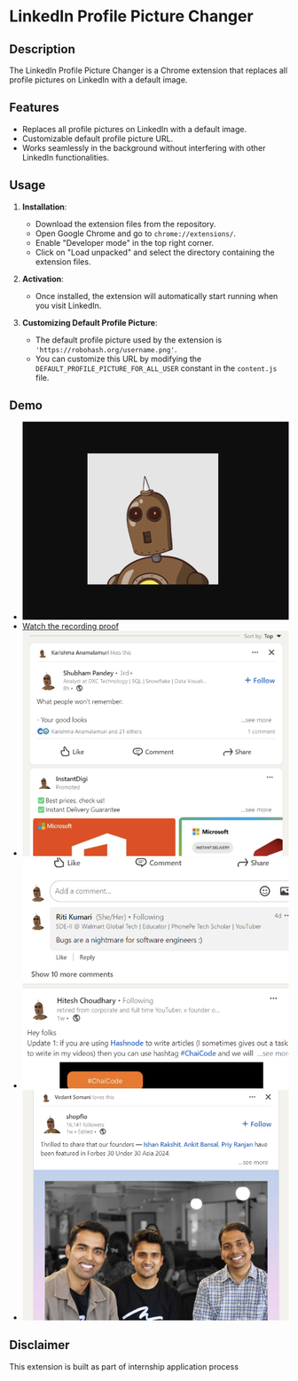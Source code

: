# LinkedIn Profile Picture Changer

## Description

The LinkedIn Profile Picture Changer is a Chrome extension that replaces all profile pictures on LinkedIn with a default image. 

## Features

- Replaces all profile pictures on LinkedIn with a default image.
- Customizable default profile picture URL.
- Works seamlessly in the background without interfering with other LinkedIn functionalities.

## Usage

1. **Installation**:
   - Download the extension files from the repository.
   - Open Google Chrome and go to `chrome://extensions/`.
   - Enable "Developer mode" in the top right corner.
   - Click on "Load unpacked" and select the directory containing the extension files.

2. **Activation**:
   - Once installed, the extension will automatically start running when you visit LinkedIn.

3. **Customizing Default Profile Picture**:
   - The default profile picture used by the extension is `'https://robohash.org/username.png'`.
   - You can customize this URL by modifying the `DEFAULT_PROFILE_PICTURE_FOR_ALL_USER` constant in the `content.js` file.

## Demo
- ![Default Image](assets/default.png)
- [Watch the recording proof](assets/recordingproof.mp4)
- ![Screenshot 1](assets/proof.png)
- ![Screenshot 2](assets/proof2.png)
- ![Screenshot 3](assets/proof3.png)

## Disclaimer

This extension is built as part of internship application process
